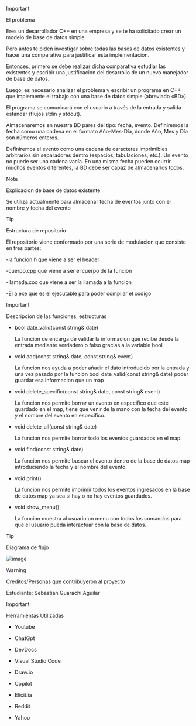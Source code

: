 
> [!IMPORTANT]
> El problema     

Eres un desarrollador C++ en una empresa y se te ha solicitado crear un modelo de base de
datos simple.
  
Pero antes te piden investigar sobre todas las bases de datos existentes y
hacer una comparativa para justificar esta implementacion.

Entonces, primero se debe realizar dicha comparativa estudiar las existentes y escribir una
justificacion del desarrollo de un nuevo manejador de base de datos.

Luego, es necesario analizar el problema y escribir un programa en C++ que implemente el
trabajo con una base de datos simple (abreviado «BD»).

El programa se comunicará con el usuario a través de la entrada y salida estándar (flujos stdin y stdout).

Almacenaremos en nuestra BD pares del tipo: fecha, evento. Definiremos la fecha como una
cadena en el formato Año-Mes-Día, donde Año, Mes y Día son números enteros.

Definiremos el evento como una cadena de caracteres imprimibles arbitrarios sin
separadores dentro (espacios, tabulaciones, etc.). Un evento no puede ser una cadena vacía.
En una misma fecha pueden ocurrir muchos eventos diferentes, la BD debe ser capaz de
almacenarlos todos.

> [!NOTE]
Explicacion de base de datos existente

  Se utiliza actualmente para almacenar fecha de eventos junto con el nombre y fecha del evento 

  > [!TIP]
Estructura de repositorio

El repositorio viene conformado por una serie de modulacion que consiste en tres partes:

-la funcion.h que viene a ser el header

-cuerpo.cpp que viene a ser el cuerpo de la funcion

-llamada.coo que viene a ser la llamada a la funcion

-El a.exe que es el ejecutable para poder compilar el codigo


> [!IMPORTANT]
Descripcion de las funciones, estructuras


- bool date_valid(const string& date)

  La funcion de encarga de validar la informacion que recibe desde la entrada mediante verdadero o falso gracias a la variable bool

- void add(const string& date, const string& event)

  La funcion nos ayuda a poder añadir el dato introducido por la entrada y una vez pasado por la funcion bool date_valid(const string& date) poder guardar esa informacion que un map<vector>

- void delete_specific(const string& date, const string& event)

  La funcion nos permite borrar un evento en especifico que este guardado en el map<vector>, tiene que venir de la mano con la fecha del evento y el nombre del evento en especifico.

- void delete_all(const string& date)

  La funcion nos permite borrar todo los eventos guardados en el map<vector>.

- void find(const string& date)

  La funcion nos permite buscar el evento dentro de la base de datos map<vector> introduciendo la fecha y el nombre del evento.

- void print()

  La funcion nos permite imprimir todos los eventos ingresados en la base de datos map<vector> ya sea si hay o no hay eventos guardados.

- void show_menu()

  La funcion muestra al usuario un menu con todos los comandos para que el usuario pueda interactuar con la base de datos.

> [!TIP]
Diagrama de flujo

![image](https://github.com/Huaritex/examen_final.cpp/assets/159574524/378acbb5-20a6-42b5-b96b-a0a0e5fe9b01)



> [!WARNING]
Creditos/Personas que contribuyeron al proyecto

Estudiante: Sebastian Guarachi Aguilar

> [!IMPORTANT] 
Herramientas Utilizadas

- Youtube

- ChatGpt

- DevDocs

- Visual Studio Code

- Draw.io

- Copilot 

- Elicit.ia

- Reddit

- Yahoo 


 






